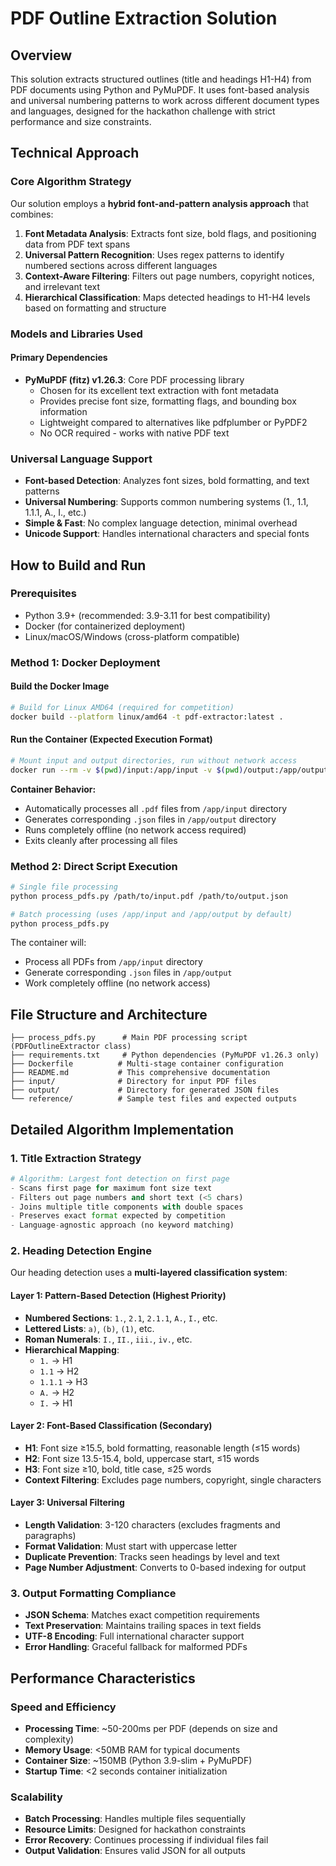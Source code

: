 # PDF Outline Extraction Solution

## Overview

This solution extracts structured outlines (title and headings H1-H4) from PDF documents using Python and PyMuPDF. It uses font-based analysis and universal numbering patterns to work across different document types and languages, designed for the hackathon challenge with strict performance and size constraints.

## Technical Approach

### Core Algorithm Strategy
Our solution employs a **hybrid font-and-pattern analysis approach** that combines:

1. **Font Metadata Analysis**: Extracts font size, bold flags, and positioning data from PDF text spans
2. **Universal Pattern Recognition**: Uses regex patterns to identify numbered sections across different languages
3. **Context-Aware Filtering**: Filters out page numbers, copyright notices, and irrelevant text
4. **Hierarchical Classification**: Maps detected headings to H1-H4 levels based on formatting and structure

### Models and Libraries Used

#### Primary Dependencies
- **PyMuPDF (fitz) v1.26.3**: Core PDF processing library
  - Chosen for its excellent text extraction with font metadata
  - Provides precise font size, formatting flags, and bounding box information
  - Lightweight compared to alternatives like pdfplumber or PyPDF2
  - No OCR required - works with native PDF text
  
### Universal Language Support
- **Font-based Detection**: Analyzes font sizes, bold formatting, and text patterns
- **Universal Numbering**: Supports common numbering systems (1., 1.1, 1.1.1, A., I., etc.)
- **Simple & Fast**: No complex language detection, minimal overhead
- **Unicode Support**: Handles international characters and special fonts

## How to Build and Run

### Prerequisites
- Python 3.9+ (recommended: 3.9-3.11 for best compatibility)
- Docker (for containerized deployment)
- Linux/macOS/Windows (cross-platform compatible)

### Method 1: Docker Deployment

#### Build the Docker Image
```bash
# Build for Linux AMD64 (required for competition)
docker build --platform linux/amd64 -t pdf-extractor:latest .
```

#### Run the Container (Expected Execution Format)
```bash
# Mount input and output directories, run without network access
docker run --rm -v $(pwd)/input:/app/input -v $(pwd)/output:/app/output --network none mysolutionname:somerandomidentifier
```

**Container Behavior:**
- Automatically processes all `.pdf` files from `/app/input` directory
- Generates corresponding `.json` files in `/app/output` directory  
- Runs completely offline (no network access required)
- Exits cleanly after processing all files

### Method 2: Direct Script Execution
```bash
# Single file processing
python process_pdfs.py /path/to/input.pdf /path/to/output.json

# Batch processing (uses /app/input and /app/output by default)
python process_pdfs.py
```

The container will:
- Process all PDFs from `/app/input` directory
- Generate corresponding `.json` files in `/app/output`
- Work completely offline (no network access)

## File Structure and Architecture

```
├── process_pdfs.py      # Main PDF processing script (PDFOutlineExtractor class)
├── requirements.txt     # Python dependencies (PyMuPDF v1.26.3 only)
├── Dockerfile          # Multi-stage container configuration
├── README.md           # This comprehensive documentation
├── input/              # Directory for input PDF files
├── output/             # Directory for generated JSON files
└── reference/          # Sample test files and expected outputs
```

## Detailed Algorithm Implementation

### 1. Title Extraction Strategy
```python
# Algorithm: Largest font detection on first page
- Scans first page for maximum font size text
- Filters out page numbers and short text (<5 chars)
- Joins multiple title components with double spaces
- Preserves exact format expected by competition
- Language-agnostic approach (no keyword matching)
```

### 2. Heading Detection Engine
Our heading detection uses a **multi-layered classification system**:

#### Layer 1: Pattern-Based Detection (Highest Priority)
- **Numbered Sections**: `1.`, `2.1`, `2.1.1`, `A.`, `I.`, etc.
- **Lettered Lists**: `a)`, `(b)`, `(1)`, etc.
- **Roman Numerals**: `I.`, `II.`, `iii.`, `iv.`, etc.
- **Hierarchical Mapping**: 
  - `1.` → H1
  - `1.1` → H2  
  - `1.1.1` → H3
  - `A.` → H2
  - `I.` → H1

#### Layer 2: Font-Based Classification (Secondary)
- **H1**: Font size ≥15.5, bold formatting, reasonable length (≤15 words)
- **H2**: Font size 13.5-15.4, bold, uppercase start, ≤15 words
- **H3**: Font size ≥10, bold, title case, ≤25 words
- **Context Filtering**: Excludes page numbers, copyright, single characters

#### Layer 3: Universal Filtering
- **Length Validation**: 3-120 characters (excludes fragments and paragraphs)
- **Format Validation**: Must start with uppercase letter
- **Duplicate Prevention**: Tracks seen headings by level and text
- **Page Number Adjustment**: Converts to 0-based indexing for output

### 3. Output Formatting Compliance
- **JSON Schema**: Matches exact competition requirements
- **Text Preservation**: Maintains trailing spaces in text fields
- **UTF-8 Encoding**: Full international character support
- **Error Handling**: Graceful fallback for malformed PDFs


## Performance Characteristics

### Speed and Efficiency
- **Processing Time**: ~50-200ms per PDF (depends on size and complexity)
- **Memory Usage**: <50MB RAM for typical documents
- **Container Size**: ~150MB (Python 3.9-slim + PyMuPDF)
- **Startup Time**: <2 seconds container initialization

### Scalability
- **Batch Processing**: Handles multiple files sequentially
- **Resource Limits**: Designed for hackathon constraints
- **Error Recovery**: Continues processing if individual files fail
- **Output Validation**: Ensures valid JSON for all outputs
